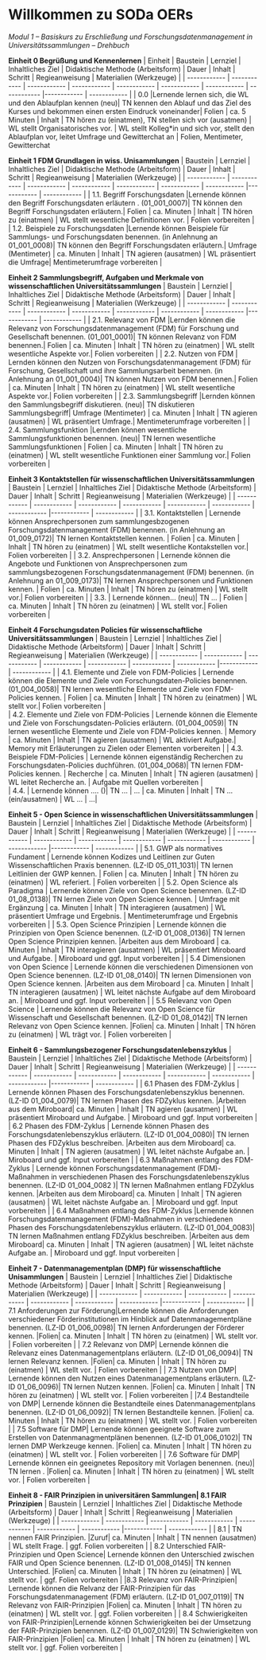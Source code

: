 <!--

author: Canan Hastik  
email:    
version:  v1
language: DE

icon:     https://raw.githubusercontent.com/chastik/Beratung_Dateityp_Bild/refs/heads/main/SODa-Logo_full.svg
link:     https://raw.githubusercontent.com/chastik/Beratung/refs/heads/main/soda.css

comment:  WissKi SODA OERs

-->

# Willkommen zu SODa OERs 

*Modul 1 – Basiskurs zu Erschließung und Forschungsdatenmanagement in Universitätssammlungen – Drehbuch*

**Einheit 0 Begrüßung und Kennenlernen** 
| Einheit          | Baustein         | Lernziel         | Inhaltliches Ziel | Didaktische Methode (Arbeitsform)   | Dauer | Inhalt        | Schritt       | Regieanweisung | Materialien (Werkzeuge)  |
| ------------     | ------------     | ------------     | ------------      | ------------ | ------------  |  ------------  |  ------------  |------------  |  ------------  |
| 0.0       |Lernende lernen sich, die WL und den Ablaufplan kennen (neu)| TN kennen den Ablauf und das Ziel des Kurses und bekommen einen ersten Eindruck voneinander| Folien | ca. 5 Minuten   | Inhalt | TN hören zu (einatmen), TN stellen sich vor (ausatmen)    |  WL stellt Organisatorisches vor. | WL stellt Kolleg*in und sich vor, stellt den Ablaufplan vor, leitet Umfrage und Gewitterchat an   | Folien, Mentimeter, Gewitterchat

**Einheit 1 FDM Grundlagen in wiss. Unisammlungen** 
|  Baustein         | Lernziel         | Inhaltliches Ziel | Didaktische Methode (Arbeitsform)   | Dauer | Inhalt        | Schritt       | Regieanweisung | Materialien (Werkzeuge)  |
|  ------------     | ------------     | ------------      | ------------ | ------------  |  ------------  |  ------------  |------------  |  ------------  |
|  1.1. Begriff Forschungsdaten        |Lernende können den Begriff Forschungsdaten erläutern . (01\_001\_0007)| TN können den Begriff Forschungsdaten erläutern.| Folien | ca. Minuten   | Inhalt |  TN hören zu (einatmen)    |  WL stellt wesentliche Definitionen vor. | Folien vorbereiten    | 
| 1.2. Beispiele zu Forschungsdaten        |Lernende können Beispiele für Sammlungs- und Forschungsdaten benennen. (in Anlehnung an 01_001_0008)| TN können den Begriff Forschungsdaten erläutern.| Umfrage (Mentimeter)  | ca. Minuten   | Inhalt |   TN agieren (ausatmen)    |  WL präsentiert die Umfrage| Mentimeterumfrage vorbereiten    | 

**Einheit 2 Sammlungsbegriff, Aufgaben und Merkmale von wissenschaftlichen Universitätssammlungen** 
| Baustein         | Lernziel         | Inhaltliches Ziel | Didaktische Methode (Arbeitsform)   | Dauer | Inhalt        | Schritt       | Regieanweisung |  Materialien (Werkzeuge)  |
| ------------     | ------------     | ------------      | ------------ | ------------  |  ------------  |  ------------  |------------  |  ------------  |
| 2.1. Relevanz von FDM       |Lernden können die Relevanz von Forschungsdatenmanagement (FDM) für Forschung und Gesellschaft benennen. (01_001_0001)| TN können Relevanz von FDM benennen.| Folien | ca. Minuten   | Inhalt |   TN hören zu (einatmen)     |  WL stellt wesentliche Aspekte vor.| Folien vorbereiten    | 
| 2.2. Nutzen von FDM       | Lernden können den Nutzen von Forschungsdatenmanagement (FDM) für Forschung, Gesellschaft und ihre Sammlungsarbeit benennen. (in Anlehnung an 01_001_0004)| TN können Nutzen von FDM benennen.| Folien | ca. Minuten   | Inhalt |   TN hören zu (einatmen)     |  WL stellt wesentliche Aspekte vor.| Folien vorbereiten    | 
| 2.3. Sammlungsbegriff     |Lernden können den Sammlungsbegriff diskutieren. (neu)| TN diskutieren Sammlungsbegriff| Umfrage (Mentimeter) | ca. Minuten   | Inhalt |   TN agieren (ausatmen)     |  WL präsentiert Umfrage.| Mentimeterumfrage vorbereiten    | 
| 2.4. Sammlungsfunktion   |Lernden können wesentliche Sammlungsfunktionen benennen. (neu)| TN lernen wesentliche Sammlungsfunktionen | Folien | ca. Minuten   | Inhalt |  TN hören zu (einatmen)     |  WL stellt wesentliche Funktionen einer Sammlung vor.| Folien vorbereiten    | 

**Einheit 3 Kontaktstellen für wissenschaftlichen Universitätssammlungen** 
|  Baustein         | Lernziel         | Inhaltliches Ziel | Didaktische Methode (Arbeitsform)   | Dauer | Inhalt        | Schritt       | Regieanweisung |  Materialien (Werkzeuge)   |
| ------------     | ------------     | ------------      | ------------ | ------------  |  ------------  |  ------------  |------------  |  ------------  |
| 3.1. Kontaktstellen   |  Lernende können Ansprechpersonen zum sammlungesbzogenen Forschungsdatenmanagement (FDM) benennen. (in Anlehnung an 01_009_0172)| TN lernen Kontaktstellen kennen. | Folien | ca. Minuten   | Inhalt |  TN hören zu (einatmen)     |  WL stellt wesentliche Kontakstellen vor.| Folien vorbereiten    | 
| 3.2. Ansprechpersonen   | Lernende können die Angebote und Funktionen von Ansprechpersonen zum sammlungsbezogenen Forschungsdatenmanagement (FDM) benennen. (in Anlehnung an 01_009_0173)| TN lernen Ansprechpersonen und Funktionen kennen. | Folien | ca. Minuten   | Inhalt |  TN hören zu (einatmen)     |  WL stellt vor.| Folien vorbereiten    | 
| 3.3.    | Lernende können... (neu)| TN ... | Folien | ca. Minuten   | Inhalt |   TN hören zu (einatmen)     |  WL stellt vor.| Folien vorbereiten    | 


**Einheit 4 Forschungsdaten Policies für wissenschaftliche Universitätssammlungen** 
|  Baustein         | Lernziel         | Inhaltliches Ziel | Didaktische Methode (Arbeitsform)   | Dauer | Inhalt        | Schritt       | Regieanweisung |  Materialien (Werkzeuge)  |
|  ------------     | ------------     | ------------      | ------------ | ------------  |  ------------  |  ------------  |------------  |  ------------  |
| 4.1. Elemente und Ziele von FDM-Policies   | Lernende können die Elemente und Ziele von Forschungsdaten-Policies benennen. (01_004_0058)| TN lernen wesentliche Elemente und Ziele von FDM-Policies kennen. | Folien | ca. Minuten   | Inhalt |  TN hören zu (einatmen)     |  WL stellt vor.| Folien vorbereiten |  
| 4.2. Elemente und Ziele von FDM-Policies   |  Lernende können die Elemente und Ziele von Forschungsdaten-Policies erläutern. (01_004_0059)| TN lernen wesentliche Elemente und Ziele von FDM-Policies kennen. | Memory | ca. Minuten   | Inhalt |  TN agieren (ausatmen)     |  WL aktiviert Aufgabe.| Memory mit Erläuterungen zu Zielen oder Elementen vorbereiten | 
| 4.3. Beispiele FDM-Policies   | Lernende können eigenständig Recherchen zu Forschungsdaten-Policies duchführen. (01_004_0068)| TN lernen FDM-Policies kennen. | Recherche | ca. Minuten   |  Inhalt | TN agieren (ausatmen)     |  WL leitet Recherche an. | Aufgabe mit Quellen vorbereiten |  
| 4.4.   | Lernende können .... ()| TN ... | ... | ca. Minuten   | Inhalt |  TN ... (ein/ausatmen)     |  WL ... | ...|  

**Einheit 5 - Open Science in wissenschaftlichen Universitätssammlungen** 
|  Baustein         | Lernziel         | Inhaltliches Ziel | Didaktische Methode (Arbeitsform)   | Dauer | Inhalt        | Schritt       | Regieanweisung |  Materialien (Werkzeuge)   |
|  ------------     | ------------     | ------------      | ------------ | ------------  |  ------------  |  ------------  |------------  |  ------------  |
| 5.1. GWP als normatives Fundament | Lernende können Kodizes und Leitlinen zur Guten Wissenschaftlichen Praxis benennen. (LZ-ID 05_011_1031)| TN lernen Leitlinien der GWP kennen. | Folien | ca. Minuten   |  Inhalt | TN hören zu (einatmen)     |  WL referiert. | Folien vorbereiten | 
| 5.2. Open Science als Paradigma | Lernende können Ziele von Open Science benennen. (LZ-ID 01_08_0138)| TN lernen Ziele von Open Science kennen. | Umfrage mit Ergänzung | ca. Minuten   |  Inhalt |  TN interagieren (ausatmen)     |  WL präsentiert Umfrage und Ergebnis. | Mentimeterumfrage und Ergebnis vorbereiten | 
| 5.3. Open Science Prinzipien | Lernende können die Prinzipien von Open Science benennen. (LZ-ID 01_008_0136)| TN lernen  Open Science Prinzipien kennen. |Arbeiten aus dem Miroboard | ca. Minuten   |  Inhalt |  TN interagieren (ausatmen)     |  WL präsentiert Miroboard und Aufgabe. | Miroboard und ggf. Input vorbereiten | 
| 5.4 Dimensionen von Open Science |  Lernende können die verschiedenen Dimensionen von Open Science benennen. (LZ-ID 01_08_0140)| TN lernen Dimensionen von Open Science kennen. |Arbeiten aus dem Miroboard | ca. Minuten   | Inhalt |   TN interagieren (ausatmen)     |  WL leitet nächste Aufgabe auf dem Miroboard an. | Miroboard und ggf. Input vorbereiten | 
| 5.5 Relevanz von Open Science |  Lernende können die Relevanz von Open Science für Wissenschaft und Gesellschaft benennen. (LZ-ID 01_08_0142)| TN lernen Relevanz von Open Science kennen. |Folien| ca. Minuten   | Inhalt |  TN hören zu (einatmen)     |  WL trägt vor. | Folien vorbereiten | 


**Einheit 6 - Sammlungsbezogener Forschungsdatenlebenszyklus** 
|  Baustein         | Lernziel         | Inhaltliches Ziel | Didaktische Methode (Arbeitsform)   | Dauer | Inhalt        | Schritt       | Regieanweisung |  Materialien (Werkzeuge)   |
|  ------------     | ------------     | ------------      | ------------ | ------------  |  ------------  |  ------------  |------------  |  ------------  |
| 6.1 Phasen des FDM-Zyklus | Lernende können Phasen des Forschungsdatenlebenszyklus benennen. (LZ-ID 01_004_0079)| TN lernen Phasen des FDZyklus kennen. |Arbeiten aus dem Miroboard| ca. Minuten   | Inhalt |  TN agieren (ausatmen)     |  WL präsentiert Miroboard und Aufgabe.  | Miroboard und ggf. Input vorbereiten  | 
| 6.2 Phasen des FDM-Zyklus | Lernende können Phasen des Forschungsdatenlebenszyklus erläutern. (LZ-ID 01_004_0080)| TN lernen Phasen des FDZyklus beschreiben. |Arbeiten aus dem Miroboard| ca. Minuten   | Inhalt |  TN agieren (ausatmen)     |  WL leitet nächste Aufgabe an.  | Miroboard und ggf. Input vorbereiten  | 
| 6.3 Maßnahmen entlang des FDM-Zyklus | Lernende können Forschungsdatenmanagement (FDM)-Maßnahmen in verschiedenen Phasen des Forschungsdatenlebenszyklus benennen. (LZ-ID 01_004_0082 )| TN lernen Maßnahmen entlang FDZyklus kennen. |Arbeiten aus dem Miroboard| ca. Minuten   | Inhalt |  TN agieren (ausatmen)     |  WL leitet nächste Aufgabe an.  | Miroboard und ggf. Input vorbereiten  | 
| 6.4 Maßnahmen entlang des FDM-Zyklus |Lernende können Forschungsdatenmanagement (FDM)-Maßnahmen in verschiedenen Phasen des Forschungsdatenlebenszyklus erläutern. (LZ-ID 01_004_0083)| TN lernen Maßnahmen entlang FDZyklus beschreiben. |Arbeiten aus dem Miroboard| ca. Minuten   | Inhalt |  TN agieren (ausatmen)     |  WL leitet nächste Aufgabe an.  | Miroboard und ggf. Input vorbereiten  | 

**Einheit 7 - Datenmanagementplan (DMP) für wissenschaftliche Unisammlungen** 
|  Baustein         | Lernziel         | Inhaltliches Ziel | Didaktische Methode (Arbeitsform)   | Dauer | Inhalt        | Schritt       | Regieanweisung |  Materialien (Werkzeuge)  |
| ------------     | ------------     | ------------      | ------------ | ------------  |  ------------  |  ------------  |------------  |  ------------  |
| 7.1 Anforderungen zur Förderung|Lernende können die Anforderungen verschiedener Förderinstitutionen im Hinblick auf Datenmanagementpläne benennen. (LZ-ID 01_006_0098)| TN lernen Anforderungen der Förderer kennen. |Folien| ca. Minuten   |  Inhalt | TN hören zu (einatmen)     |  WL stellt vor.  | Folien vorbereiten  | 
| 7.2 Relevanz von DMP| Lernende können die Relevanz eines Datenmanagementplans erläutern. (LZ-ID 01_06_0094)| TN lernen Relevanz kennen. |Folien| ca. Minuten   | Inhalt |  TN hören zu (einatmen)     |  WL stellt vor.  | Folien vorbereiten  | 
| 7.3 Nutzen von DMP| Lernende können den Nutzen eines Datenmanagementplans erläutern. (LZ-ID 01_06_0096)| TN lernen Nutzen kennen. |Folien| ca. Minuten   | Inhalt |  TN hören zu (einatmen)     |  WL stellt vor.  | Folien vorbereiten  | 
|7.4 Bestandteile von DMP| Lernende können die Bestandteile eines Datenmanagementplans benennen. (LZ-ID 01_06_0092)| TN lernen Bestandteile kennen. |Folien| ca. Minuten   | Inhalt |  TN hören zu (einatmen)     |  WL stellt vor.  | Folien vorbereiten  | 
| 7.5 Software für DMP|  Lernende können geeignete Software zum Erstellen von Datenmanagmentplänen benennen. (LZ-ID 01_006_0102)| TN lernen DMP Werkzeuge kennen. |Folien| ca. Minuten   | Inhalt |  TN hören zu (einatmen)     |  WL stellt vor.  | Folien vorbereiten  | 
| 7.6 Software für DMP|  Lernende können ein geeignetes Repository mit Vorlagen benennen. (neu)| TN lernen . |Folien| ca. Minuten   | Inhalt |   TN hören zu (einatmen)     |  WL stellt vor.  | Folien vorbereiten  | 

**Einheit 8 - FAIR Prinzipien in universitären Sammlungen| 8.1 FAIR Prinzipien** 
| Baustein         | Lernziel         | Inhaltliches Ziel | Didaktische Methode (Arbeitsform)   | Dauer | Inhalt        | Schritt       | Regieanweisung |  Materialien (Werkzeuge)   |
|  ------------     | ------------     | ------------      | ------------ | ------------  |  ------------  |  ------------  |------------  |  ------------  |
|  8.1 | TN nennen FAIR Prinzipien. |Zuruf| ca. Minuten  | Inhalt |  TN nennen (ausatmen)     |  WL stellt Frage.  | ggf. Folien vorbereiten  | 
| 8.2 Unterschied FAIR-Prinzipien und Open Science|  Lernende können den Unterschied zwischen FAIR und Open Science benennen. (LZ-ID 01_008_0145)| TN kennen Unterschied. |Folien| ca. Minuten  | Inhalt |  TN hören zu (einatmen)     |  WL stellt vor.  | ggf. Folien vorbereiten  | 
|8.3 Relevanz von FAIR-Prinzipien| Lernende können die Relvanz der FAIR-Prinzipien für das Forschungsdatenmanagement (FDM) erläutern. (LZ-ID 01_007_0119)| TN Relevanz von FAIR-Prinzipien |Folien| ca. Minuten  | Inhalt |  TN hören zu (einatmen)     |  WL stellt vor.  | ggf. Folien vorbereiten  | 
| 8.4 Schwierigkeiten von FAIR-Prinzipien|Lernende können Schwierigkeiten bei der Umsetzung der FAIR-Prinzipien benennen. (LZ-ID 01_007_0129)| TN Schwierigkeiten von FAIR-Prinzipien |Folien| ca. Minuten  | Inhalt |  TN hören zu (einatmen)     |  WL stellt vor.  | ggf. Folien vorbereiten  | 

